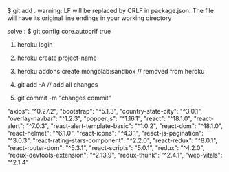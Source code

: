 

$ git add .
warning: LF will be replaced by CRLF in package.json.
The file will have its original line endings in your working directory

solve : $ git config core.autocrlf true

<!-- heroku deploy steps -->

1. heroku login

2. heroku create project-name

3. heroku addons:create mongolab:sandbox  // removed from heroku

4. git add -A // add all changes

5. git commit -m "changes commit"


<!-- frontend libraries -->

"axios": "^0.27.2",
    "bootstrap": "^5.1.3",
    "country-state-city": "^3.0.1",
    "overlay-navbar": "^1.2.3",
    "popper.js": "^1.16.1",
    "react": "^18.1.0",
    "react-alert": "^7.0.3",
    "react-alert-template-basic": "^1.0.2",
    "react-dom": "^18.1.0",
    "react-helmet": "^6.1.0",
    "react-icons": "^4.3.1",
    "react-js-pagination": "^3.0.3",
    "react-rating-stars-component": "^2.2.0",
    "react-redux": "^8.0.1",
    "react-router-dom": "^5.3.1",
    "react-scripts": "5.0.1",
    "redux": "^4.2.0",
    "redux-devtools-extension": "^2.13.9",
    "redux-thunk": "^2.4.1",
    "web-vitals": "^2.1.4"